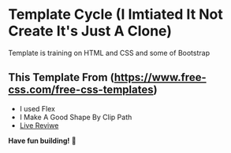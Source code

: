 # Template Cycle (I Imtiated It Not Create It's Just A Clone)
Template is training on HTML and CSS and some of Bootstrap

## This Template From (https://www.free-css.com/free-css-templates)
- I used Flex 
- I Make A Good Shape By Clip Path 
- [Live Reviwe](https://raw.githack.com/sonsalem/Template-Cycle/main/Template%20Cricle.html)

**Have fun building!** 🚀
